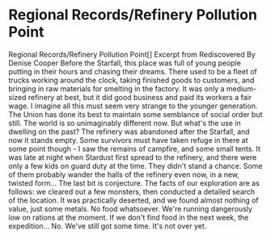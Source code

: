 # Regional Records/Refinery Pollution Point

Regional Records/Refinery Pollution Point[]
Excerpt from Rediscovered
By Denise Cooper
Before the Starfall, this place was full of young people putting in their hours and chasing their dreams. There used to be a fleet of trucks working around the clock, taking finished goods to customers, and bringing in raw materials for smelting in the factory. It was only a medium-sized refinery at best, but it did good business and paid its workers a fair wage. I imagine all this must seem very strange to the younger generation. The Union has done its best to maintain some semblance of social order but still. The world is so unimaginably different now.
But what's the use in dwelling on the past? The refinery was abandoned after the Starfall, and now it stands empty. Some survivors must have taken refuge in there at some point though - I saw the remains of campfire, and some small tents. It was late at night when Stardust first spread to the refinery, and there were only a few kids on guard duty at the time. They didn't stand a chance. Some of them probably wander the halls of the refinery even now, in a new, twisted form...
The last bit is conjecture.
The facts of our exploration are as follows: we cleared out a few monsters, then conducted a detailed search of the location. It was practically deserted, and we found almost nothing of value, just some metals. No food whatsoever. We're running dangerously low on rations at the moment. If we don't find food in the next week, the expedition... No. We've still got some time. It's not over yet.
